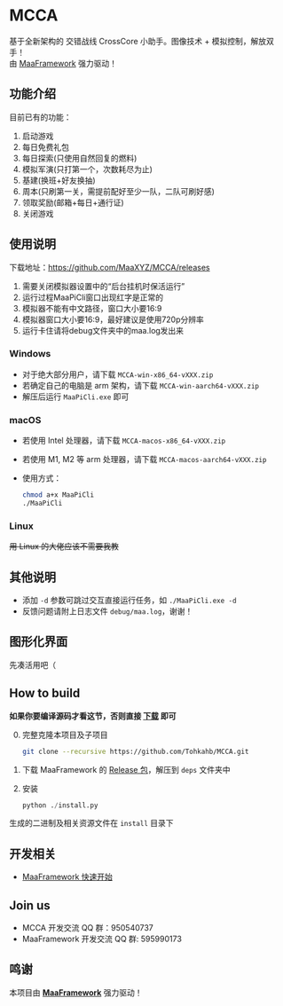 # MCCA

基于全新架构的 交错战线 CrossCore 小助手。图像技术 + 模拟控制，解放双手！  
由 [MaaFramework](https://github.com/MaaXYZ/MaaFramework) 强力驱动！

## 功能介绍

目前已有的功能：

1. 启动游戏
2. 每日免费礼包
3. 每日探索(只使用自然回复的燃料)
4. 模拟军演(只打第一个，次数耗尽为止)
5. 基建(换班+好友换抽)
6. 周本(只刷第一关，需提前配好至少一队，二队可刷好感)
7. 领取奖励(邮箱+每日+通行证)
8. 关闭游戏

## 使用说明

下载地址：<https://github.com/MaaXYZ/MCCA/releases>
1. 需要关闭模拟器设置中的“后台挂机时保活运行”
2. 运行过程MaaPiCli窗口出现红字是正常的
3. 模拟器不能有中文路径，窗口大小要16:9
4. 模拟器窗口大小要16:9，最好建议是使用720p分辨率
5. 运行卡住请将debug文件夹中的maa.log发出来

### Windows

- 对于绝大部分用户，请下载 `MCCA-win-x86_64-vXXX.zip`
- 若确定自己的电脑是 arm 架构，请下载 `MCCA-win-aarch64-vXXX.zip`
- 解压后运行 `MaaPiCli.exe` 即可

### macOS

- 若使用 Intel 处理器，请下载 `MCCA-macos-x86_64-vXXX.zip`
- 若使用 M1, M2 等 arm 处理器，请下载 `MCCA-macos-aarch64-vXXX.zip`
- 使用方式：

  ```bash
  chmod a+x MaaPiCli
  ./MaaPiCli
  ```

### Linux

~~用 Linux 的大佬应该不需要我教~~

## 其他说明

- 添加 `-d` 参数可跳过交互直接运行任务，如 `./MaaPiCli.exe -d`
- 反馈问题请附上日志文件 `debug/maa.log`，谢谢！

## 图形化界面

先凑活用吧（

## How to build

**如果你要编译源码才看这节，否则直接 [下载](https://github.com/MaaXYZ/MCCA/releases) 即可**

0. 完整克隆本项目及子项目

    ```bash
    git clone --recursive https://github.com/Tohkahb/MCCA.git
    ```

1. 下载 MaaFramework 的 [Release 包](https://github.com/MaaXYZ/MaaFramework/releases)，解压到 `deps` 文件夹中
2. 安装

    ```python
    python ./install.py
    ```

生成的二进制及相关资源文件在 `install` 目录下

## 开发相关

- [MaaFramework 快速开始](https://github.com/MaaXYZ/MaaFramework/blob/main/docs/zh_cn/1.1-%E5%BF%AB%E9%80%9F%E5%BC%80%E5%A7%8B.md)

## Join us

- MCCA 开发交流 QQ 群：950540737
- MaaFramework 开发交流 QQ 群: 595990173

## 鸣谢

本项目由 **[MaaFramework](https://github.com/MaaXYZ/MaaFramework)** 强力驱动！

